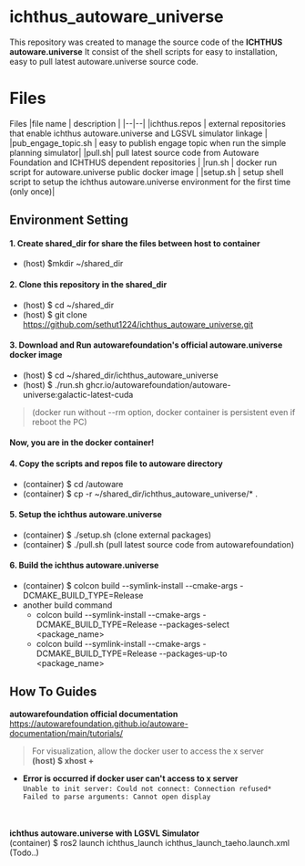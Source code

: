 # ichthus_autoware_universe

This repository was created to manage the source code of the **ICHTHUS autoware.universe**
It consist of the shell scripts for easy to installation, easy to pull latest autoware.universe source code.


# Files

Files
|file name  | description |
|--|--|
|ichthus.repos  | external repositories that enable ichthus autoware.universe and LGSVL simulator linkage |
|pub_engage_topic.sh | easy to publish engage topic when run the simple planning simulator|
|pull.sh| pull latest source code from Autoware Foundation and ICHTHUS dependent repositories |
|run.sh | docker run script for autoware.universe public docker image |
|setup.sh | setup shell script to setup the ichthus autoware.universe environment for the first time (only once)|

## Environment Setting

#### 1. Create shared_dir for share the files between host to container 
* (host) $mkdir ~/shared_dir

#### 2. Clone this repository in the shared_dir
* (host) $ cd ~/shared_dir
* (host) $ git clone https://github.com/sethut1224/ichthus_autoware_universe.git
#### 3. Download and Run autowarefoundation's official autoware.universe docker image 
* (host) $ cd ~/shared_dir/ichthus_autoware_universe
* (host) $ ./run.sh ghcr.io/autowarefoundation/autoware-universe:galactic-latest-cuda
> (docker run without --rm option, docker container is persistent even if reboot the PC)
#### Now, you are in the docker container!


#### 4. Copy the scripts and repos file to autoware directory
- (container) $ cd /autoware
- (container) $ cp -r ~/shared_dir/ichthus_autoware_universe/* .

#### 5. Setup the ichthus autoware.universe
- (container) $ ./setup.sh (clone external packages)
- (container) $ ./pull.sh (pull latest source code from autowarefoundation)
#### 6. Build the ichthus autoware.universe
- (container) $ colcon build --symlink-install --cmake-args -DCMAKE_BUILD_TYPE=Release
- another build command
	- colcon build --symlink-install --cmake-args -DCMAKE_BUILD_TYPE=Release --packages-select <package_name>
	- colcon build --symlink-install --cmake-args -DCMAKE_BUILD_TYPE=Release --packages-up-to <package_name>

## How To Guides

**autowarefoundation official documentation** \
https://autowarefoundation.github.io/autoware-documentation/main/tutorials/


>For visualization, allow the docker user to access the x server\
> **(host) $ xhost +**

- **Error is occurred  if docker user can't access to x server**\
`Unable to init server: Could not connect: Connection refused*
Failed to parse arguments: Cannot open display`

\
\
**ichthus autoware.universe with LGSVL Simulator**\
(container) $ ros2 launch ichthus_launch ichthus_launch_taeho.launch.xml
(Todo..)

